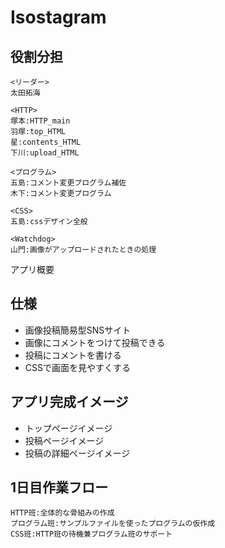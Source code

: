 # Isostagram

## 役割分担
    <リーダー>
    太田拓海

    <HTTP>
    塚本:HTTP_main
    羽塚:top_HTML
    星:contents_HTML
    下川:upload_HTML

    <プログラム>
    五島:コメント変更プログラム補佐
    木下:コメント変更プログラム

    <CSS>
    五島:cssデザイン全般

    <Watchdog>
    山門:画像がアップロードされたときの処理

アプリ概要
## 仕様

- 画像投稿簡易型SNSサイト
- 画像にコメントをつけて投稿できる
- 投稿にコメントを書ける
- CSSで画面を見やすくする

## アプリ完成イメージ

- トップページイメージ
- 投稿ページイメージ
- 投稿の詳細ページイメージ


## 1日目作業フロー

    HTTP班:全体的な骨組みの作成
    プログラム班:サンプルファイルを使ったプログラムの仮作成
    CSS班:HTTP班の待機兼プログラム班のサポート






